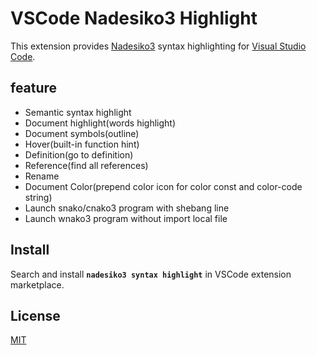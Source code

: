# VSCode Nadesiko3 Highlight

This extension provides [Nadesiko3](https://nadesi.com/) syntax highlighting for [Visual Studio Code](https://code.visualstudio.com/).

## feature

- Semantic syntax highlight
- Document highlight(words highlight)
- Document symbols(outline)
- Hover(built-in function hint)
- Definition(go to definition)
- Reference(find all references)
- Rename
- Document Color(prepend color icon for color const and color-code string)
- Launch snako/cnako3 program with shebang line
- Launch wnako3 program without import local file

## Install

Search and install **`nadesiko3 syntax highlight`** in VSCode extension marketplace.

## License

[MIT](LICENSE.txt)

